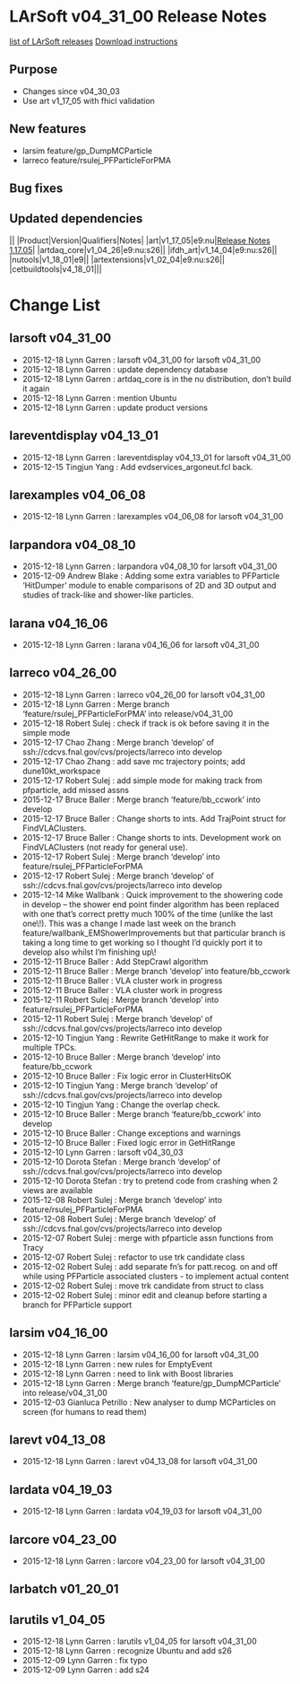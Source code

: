 LArSoft v04_31_00 Release Notes
======================================================================

[list of LArSoft releases](LArSoft_release_list)
[Download instructions](http://scisoft.fnal.gov/scisoft/bundles/larsoft/v04_31_00/larsoft-v04_31_00.html)

Purpose
--------------------

-   Changes since v04_30_03
-   Use art v1_17_05 with fhicl validation

New features
------------------------------

-   larsim feature/gp_DumpMCParticle
-   larreco feature/rsulej_PFParticleForPMA

Bug fixes
------------------------

Updated dependencies
----------------------------------------------

||
|Product|Version|Qualifiers|Notes|
|art|v1_17_05|e9:nu|[Release Notes 1.17.05](https://cdcvs.fnal.gov/redmine/projects/art/wiki/Release_Notes_11705)|
|artdaq_core|v1_04_26|e9:nu:s26||
|ifdh_art|v1_14_04|e9:nu:s26||
|nutools|v1_18_01|e9||
|artextensions|v1_02_04|e9:nu:s26||
|cetbuildtools|v4_18_01|||

Change List
============================

larsoft v04_31_00
------------------------------------------

-   2015-12-18 Lynn Garren : larsoft v04_31_00 for larsoft v04_31_00
-   2015-12-18 Lynn Garren : update dependency database
-   2015-12-18 Lynn Garren : artdaq_core is in the nu distribution, don’t build it again
-   2015-12-18 Lynn Garren : mention Ubuntu
-   2015-12-18 Lynn Garren : update product versions

lareventdisplay v04_13_01
----------------------------------------------------------

-   2015-12-18 Lynn Garren : lareventdisplay v04_13_01 for larsoft v04_31_00
-   2015-12-15 Tingjun Yang : Add evdservices_argoneut.fcl back.

larexamples v04_06_08
--------------------------------------------------

-   2015-12-18 Lynn Garren : larexamples v04_06_08 for larsoft v04_31_00

larpandora v04_08_10
------------------------------------------------

-   2015-12-18 Lynn Garren : larpandora v04_08_10 for larsoft v04_31_00
-   2015-12-09 Andrew Blake : Adding some extra variables to PFParticle ‘HitDumper’ module to enable comparisons of 2D and 3D output and studies of track-like and shower-like particles.

larana v04_16_06
----------------------------------------

-   2015-12-18 Lynn Garren : larana v04_16_06 for larsoft v04_31_00

larreco v04_26_00
------------------------------------------

-   2015-12-18 Lynn Garren : larreco v04_26_00 for larsoft v04_31_00
-   2015-12-18 Lynn Garren : Merge branch ‘feature/rsulej_PFParticleForPMA’ into release/v04_31_00
-   2015-12-18 Robert Sulej : check if track is ok before saving it in the simple mode
-   2015-12-17 Chao Zhang : Merge branch ‘develop’ of ssh://cdcvs.fnal.gov/cvs/projects/larreco into develop
-   2015-12-17 Chao Zhang : add save mc trajectory points; add dune10kt_workspace
-   2015-12-17 Robert Sulej : add simple mode for making track from pfparticle, add missed assns
-   2015-12-17 Bruce Baller : Merge branch ‘feature/bb_ccwork’ into develop
-   2015-12-17 Bruce Baller : Change shorts to ints. Add TrajPoint struct for FindVLAClusters.
-   2015-12-17 Bruce Baller : Change shorts to ints. Development work on FindVLAClusters (not ready for general use).
-   2015-12-17 Robert Sulej : Merge branch ‘develop’ into feature/rsulej_PFParticleForPMA
-   2015-12-17 Robert Sulej : Merge branch ‘develop’ of ssh://cdcvs.fnal.gov/cvs/projects/larreco into develop
-   2015-12-14 Mike Wallbank : Quick improvement to the showering code in develop – the shower end point finder algorithm has been replaced with one that’s correct pretty much 100% of the time (unlike the last one\\!). This was a change I made last week on the branch feature/wallbank_EMShowerImprovements but that particular branch is taking a long time to get working so I thought I’d quickly port it to develop also whilst I’m finishing up\\!
-   2015-12-11 Bruce Baller : Add StepCrawl algorithm
-   2015-12-11 Bruce Baller : Merge branch ‘develop’ into feature/bb_ccwork
-   2015-12-11 Bruce Baller : VLA cluster work in progress
-   2015-12-11 Bruce Baller : VLA cluster work in progress
-   2015-12-11 Robert Sulej : Merge branch ‘develop’ into feature/rsulej_PFParticleForPMA
-   2015-12-11 Robert Sulej : Merge branch ‘develop’ of ssh://cdcvs.fnal.gov/cvs/projects/larreco into develop
-   2015-12-10 Tingjun Yang : Rewrite GetHitRange to make it work for multiple TPCs.
-   2015-12-10 Bruce Baller : Merge branch ‘develop’ into feature/bb_ccwork
-   2015-12-10 Bruce Baller : Fix logic error in ClusterHitsOK
-   2015-12-10 Tingjun Yang : Merge branch ‘develop’ of ssh://cdcvs.fnal.gov/cvs/projects/larreco into develop
-   2015-12-10 Tingjun Yang : Change the overlap check.
-   2015-12-10 Bruce Baller : Merge branch ‘feature/bb_ccwork’ into develop
-   2015-12-10 Bruce Baller : Change exceptions and warnings
-   2015-12-10 Bruce Baller : Fixed logic error in GetHitRange
-   2015-12-10 Lynn Garren : larsoft v04_30_03
-   2015-12-10 Dorota Stefan : Merge branch ‘develop’ of ssh://cdcvs.fnal.gov/cvs/projects/larreco into develop
-   2015-12-10 Dorota Stefan : try to pretend code from crashing when 2 views are available
-   2015-12-08 Robert Sulej : Merge branch ‘develop’ into feature/rsulej_PFParticleForPMA
-   2015-12-08 Robert Sulej : Merge branch ‘develop’ of ssh://cdcvs.fnal.gov/cvs/projects/larreco into develop
-   2015-12-07 Robert Sulej : merge with pfparticle assn functions from Tracy
-   2015-12-07 Robert Sulej : refactor to use trk candidate class
-   2015-12-02 Robert Sulej : add separate fn’s for patt.recog. on and off while using PFParticle associated clusters - to implement actual content
-   2015-12-02 Robert Sulej : move trk candidate from struct to class
-   2015-12-02 Robert Sulej : minor edit and cleanup before starting a branch for PFParticle support

larsim v04_16_00
----------------------------------------

-   2015-12-18 Lynn Garren : larsim v04_16_00 for larsoft v04_31_00
-   2015-12-18 Lynn Garren : new rules for EmptyEvent
-   2015-12-18 Lynn Garren : need to link with Boost libraries
-   2015-12-18 Lynn Garren : Merge branch ‘feature/gp_DumpMCParticle’ into release/v04_31_00
-   2015-12-03 Gianluca Petrillo : New analyser to dump MCParticles on screen (for humans to read them)

larevt v04_13_08
----------------------------------------

-   2015-12-18 Lynn Garren : larevt v04_13_08 for larsoft v04_31_00

lardata v04_19_03
------------------------------------------

-   2015-12-18 Lynn Garren : lardata v04_19_03 for larsoft v04_31_00

larcore v04_23_00
------------------------------------------

-   2015-12-18 Lynn Garren : larcore v04_23_00 for larsoft v04_31_00

larbatch v01_20_01
--------------------------------------------

larutils v1_04_05
------------------------------------------

-   2015-12-18 Lynn Garren : larutils v1_04_05 for larsoft v04_31_00
-   2015-12-18 Lynn Garren : recognize Ubuntu and add s26
-   2015-12-09 Lynn Garren : fix typo
-   2015-12-09 Lynn Garren : add s24
